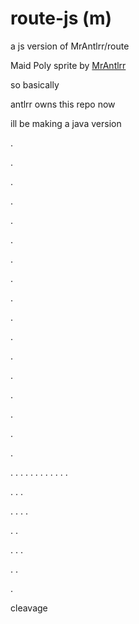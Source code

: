 # route-js (m)

a js version of MrAntlrr/route

Maid Poly sprite by [MrAntlrr](https://github.com/MrAntlrr)

so basically

antlrr owns this repo now

ill be making a java version



.

.


.

.

.

 

.


.

.

.

.


.


.



.



.



.



.



.



.
.
.
.
.
.
.
.
.
.
.
.

.
. 
.

.
. 
. 
.

.
.

.
.
.

.
.

.






cleavage
